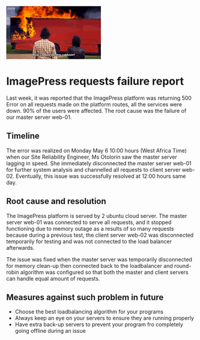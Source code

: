 <img src=./onfire.gif width=50%>

# ImagePress requests failure report
Last week, it was reported that the ImagePress platform was returning 500 Error on all requests made on the platform routes, all the services were down.  90% of the users were affected. The root cause was the failure of our master server web-01.

## Timeline
The error was realized on Monday May 6 10:00 hours (West Africa Time) when our Site Reliability Engineer, Ms Otolorin saw the master server lagging in speed. She immediately disconnected the master server web-01 for further system analysis and channelled all requests to client server web-02. Eventually, this issue was successfully resolved at 12:00 hours same day.

## Root cause and resolution
The ImagePress platform is served by 2 ubuntu cloud server. The master server web-01 was connected to serve all requests, and it stopped functioning due to memory outage as a results of so many requests because during a previous test, the client server web-02 was disconnected temporarily for testing and was not connected to the load balancer afterwards. 

The issue was fixed when the master server was temporarily disconnected for memory clean-up then connected back to the loadbalancer and round-robin algorithm was configured so that both the master and client servers can handle equal amount of requests.

## Measures against such problem in future
- Choose the best loadbalancing algorithm for your programs
- Always keep an eye on your servers to ensure they are running properly
- Have extra back-up servers to prevent your program fro completely going offline during an issue
